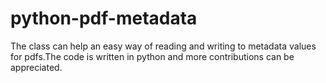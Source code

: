 # python-pdf-metadata

The class can help an easy way of reading and writing to metadata values for pdfs.The code is written in python and more contributions can be appreciated.
